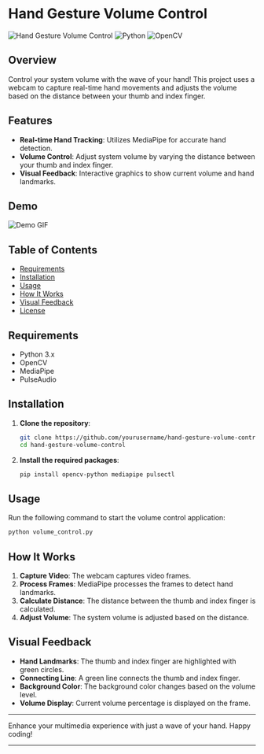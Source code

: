 # Hand Gesture Volume Control

![Hand Gesture Volume Control](https://img.shields.io/badge/Hand_Gesture_Volume_Control-v1.0-blue.svg)
![Python](https://img.shields.io/badge/Python-3.x-blue.svg)
![OpenCV](https://img.shields.io/badge/OpenCV-4.x-orange.svg)

## Overview

Control your system volume with the wave of your hand! This project uses a webcam to capture real-time hand movements and adjusts the volume based on the distance between your thumb and index finger.

## Features

- **Real-time Hand Tracking**: Utilizes MediaPipe for accurate hand detection.
- **Volume Control**: Adjust system volume by varying the distance between your thumb and index finger.
- **Visual Feedback**: Interactive graphics to show current volume and hand landmarks.

## Demo

![Demo GIF](https://media.giphy.com/media/26tPplGWjN0xLybiU/giphy.gif)

## Table of Contents

- [Requirements](#requirements)
- [Installation](#installation)
- [Usage](#usage)
- [How It Works](#how-it-works)
- [Visual Feedback](#visual-feedback)
- [License](#license)

## Requirements

- Python 3.x
- OpenCV
- MediaPipe
- PulseAudio

## Installation

1. **Clone the repository**:
   ```sh
   git clone https://github.com/yourusername/hand-gesture-volume-control.git
   cd hand-gesture-volume-control
   ```

2. **Install the required packages**:
   ```sh
   pip install opencv-python mediapipe pulsectl
   ```

## Usage

Run the following command to start the volume control application:
```sh
python volume_control.py
```

## How It Works

1. **Capture Video**: The webcam captures video frames.
2. **Process Frames**: MediaPipe processes the frames to detect hand landmarks.
3. **Calculate Distance**: The distance between the thumb and index finger is calculated.
4. **Adjust Volume**: The system volume is adjusted based on the distance.

## Visual Feedback

- **Hand Landmarks**: The thumb and index finger are highlighted with green circles.
- **Connecting Line**: A green line connects the thumb and index finger.
- **Background Color**: The background color changes based on the volume level.
- **Volume Display**: Current volume percentage is displayed on the frame.

---

Enhance your multimedia experience with just a wave of your hand. Happy coding!

---

